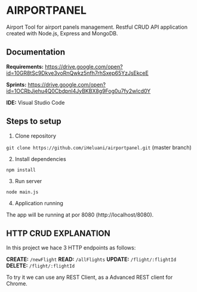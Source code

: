 # AIRPORTPANEL
Airport Tool for airport panels management. Restful CRUD API application created with Node.js, Express and MongoDB.

## Documentation

**Requirements:** https://drive.google.com/open?id=10GR8tSc9Dkve3voRnQwkz5nfh7rhSxep65YzJsEkceE

**Sprints:** https://drive.google.com/open?id=1OCRbJjehu4Q0Cbdpnl4JyBKBX8g9Fog0u7fy2wIcd0Y

**IDE:** Visual Studio Code

## Steps to setup

1. Clone repository

`git clone https://github.com/iHeluani/airportpanel.git` (master branch)

2. Install dependencies

`npm install`

3. Run server

`node main.js`

4. Application running

The app will be running at por 8080 (http://localhost/8080).

## HTTP CRUD EXPLANATION

In this project we hace 3 HTTP endpoints as follows:

**CREATE:** `/newFlight`
**READ:** `/allFlights`
**UPDATE:** `/flight/:flightId`
**DELETE:** `/flight/:flightId`

To try it we can use any REST Client, as a Advanced REST client for Chrome.
